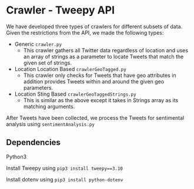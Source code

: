 # Crawler - Tweepy API

We have developed three types of crawlers for different subsets of data. Given the restrictions from the API, we made the following types:

- Generic `crawler.py`
    - This crawler gathers all Twitter data regardless of location and uses an array of strings as a parameter to locate Tweets that match the given set of strings.
- Location Location Based `crawlerGeoTagged.py`
    - This crawler only checks for Tweets that have geo attributes in addition provides Tweets within and around the given geo parameters.
- Location Sting Based `crawlerGeoTaggedStrings.py`
    - This is similar as the above except it takes in Strings array as its matching arguments.

After Tweets have been collected, we process the Tweets for sentimental analysis using `sentimentAnalysis.py`

## Dependencies
Python3

Install Tweepy using `pip3 install tweepy==3.10`

Install dotenv using `pip3 install python-dotenv`